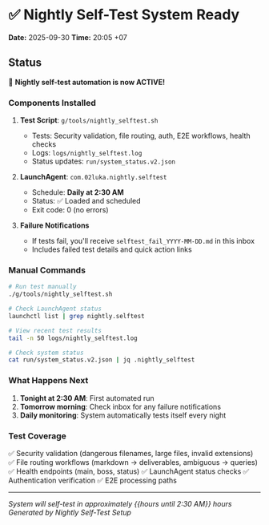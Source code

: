 # ✅ Nightly Self-Test System Ready

**Date:** 2025-09-30
**Time:** 20:05 +07

## Status

🎉 **Nightly self-test automation is now ACTIVE!**

### Components Installed

1. **Test Script**: `g/tools/nightly_selftest.sh`
   - Tests: Security validation, file routing, auth, E2E workflows, health checks
   - Logs: `logs/nightly_selftest.log`
   - Status updates: `run/system_status.v2.json`

2. **LaunchAgent**: `com.02luka.nightly.selftest`
   - Schedule: **Daily at 2:30 AM**
   - Status: ✅ Loaded and scheduled
   - Exit code: 0 (no errors)

3. **Failure Notifications**
   - If tests fail, you'll receive `selftest_fail_YYYY-MM-DD.md` in this inbox
   - Includes failed test details and quick action links

### Manual Commands

```bash
# Run test manually
./g/tools/nightly_selftest.sh

# Check LaunchAgent status
launchctl list | grep nightly.selftest

# View recent test results
tail -n 50 logs/nightly_selftest.log

# Check system status
cat run/system_status.v2.json | jq .nightly_selftest
```

### What Happens Next

1. **Tonight at 2:30 AM**: First automated run
2. **Tomorrow morning**: Check inbox for any failure notifications
3. **Daily monitoring**: System automatically tests itself every night

### Test Coverage

✅ Security validation (dangerous filenames, large files, invalid extensions)
✅ File routing workflows (markdown → deliverables, ambiguous → queries)
✅ Health endpoints (main, boss, status)
✅ LaunchAgent status checks
✅ Authentication verification
✅ E2E processing paths

---
*System will self-test in approximately {{hours until 2:30 AM}} hours*
*Generated by Nightly Self-Test Setup*